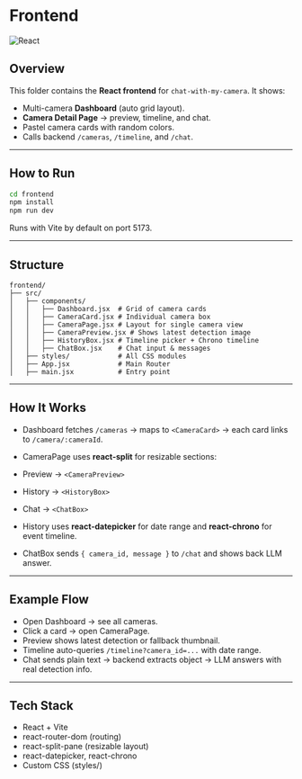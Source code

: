 # Frontend

![React](https://img.shields.io/badge/React-18-61DAFB?logo=react&logoColor=white)

## Overview

This folder contains the **React frontend** for `chat-with-my-camera`. It shows:

- Multi-camera **Dashboard** (auto grid layout).
- **Camera Detail Page** → preview, timeline, and chat.
- Pastel camera cards with random colors.
- Calls backend `/cameras`, `/timeline`, and `/chat`.

---

## How to Run

```bash
cd frontend
npm install
npm run dev
```

Runs with Vite by default on port 5173.

---

## Structure

```
frontend/
├── src/
│   ├── components/
│   │   ├── Dashboard.jsx  # Grid of camera cards
│   │   ├── CameraCard.jsx # Individual camera box
│   │   ├── CameraPage.jsx # Layout for single camera view
│   │   ├── CameraPreview.jsx # Shows latest detection image
│   │   ├── HistoryBox.jsx # Timeline picker + Chrono timeline
│   │   ├── ChatBox.jsx    # Chat input & messages
│   ├── styles/            # All CSS modules
│   ├── App.jsx            # Main Router
│   ├── main.jsx           # Entry point
```

---

## How It Works

- Dashboard fetches `/cameras` → maps to `<CameraCard>` → each card links to `/camera/:cameraId`.

- CameraPage uses **react-split** for resizable sections:

- Preview → `<CameraPreview>`
- History → `<HistoryBox>`
- Chat → `<ChatBox>`

- History uses **react-datepicker** for date range and **react-chrono** for event timeline.

- ChatBox sends `{ camera_id, message }` to `/chat` and shows back LLM answer.

---

## Example Flow

- Open Dashboard → see all cameras.
- Click a card → open CameraPage.
- Preview shows latest detection or fallback thumbnail.
- Timeline auto-queries `/timeline?camera_id=...` with date range.
- Chat sends plain text → backend extracts object → LLM answers with real detection info.

---

## Tech Stack

- React + Vite
- react-router-dom (routing)
- react-split-pane (resizable layout)
- react-datepicker, react-chrono
- Custom CSS (styles/)

